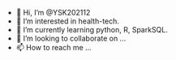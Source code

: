 - 👋 Hi, I’m @YSK202112
- 👀 I’m interested in health-tech.
- 🌱 I’m currently learning python, R, SparkSQL.
- 💞️ I’m looking to collaborate on ...
- 📫 How to reach me ...

<!---
YSK202112/YSK202112 is a ✨ special ✨ repository because its `README.md` (this file) appears on your GitHub profile.
You can click the Preview link to take a look at your changes.
--->
